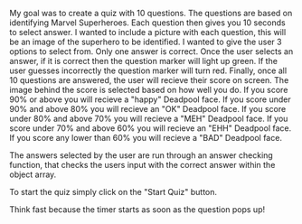 My goal was to create a quiz with 10 questions.
The questions are based on identifying Marvel Superheroes.
Each question then gives you 10 seconds to select answer.
I wanted to include a picture with each question, this will be an image of the superhero
to be identified.
I wanted to give the user 3 options to select from.
Only one answer is correct.
Once the user selects an answer, if it is correct then the question marker will light up green.
If the user guesses incorrectly the question marker will turn red.
Finally, once all 10 questions are answered, the user will recieve their score on screen.
The image behind the score is selected based on how well you do.
    If you score 90% or above you will recieve a "happy" Deadpool face.
    If you score under 90% and above 80% you will recieve an "OK" Deadpool face. 
    If you score under 80% and above 70% you will recieve a "MEH" Deadpool face. 
    If you score under 70% and above 60% you will recieve an "EHH" Deadpool face. 
    If you score any lower than 60% you will recieve a "BAD" Deadpool face.

The answers selected by the user are run through an answer checking function, that checks the users input with the correct answer within the object array.

To start the quiz simply click on the "Start Quiz" button.

Think fast because the timer starts as soon as the question pops up!
    